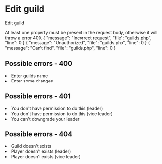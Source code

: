 # Edit guild

<highlight>Edit guild</highlight>

<include from="notes.md" element-id="urlVariable"/>
<include from="notes.md" element-id="session"/>

<note title="Request body">
	At least one property must be present in the request body, otherwise it will throw a error 400.
</note> 

<api-endpoint openapi-path="../../data.yaml" endpoint="/guilds/{$slug}" method="PATCH">
	<response type="400">
		<sample lang="JSON">
			{
				"message": "Incorrect request",
				"file": "guilds.php",
				"line": 0
			}
		</sample>
	</response>
	<response type="401">
		<sample lang="JSON">
			{
				"message": "Unauthorized",
				"file": "guilds.php",
				"line": 0
			}
		</sample>
	</response>
	<response type="404">
		<sample lang="JSON">
			{
				"message": "Can't find",
				"file": "guilds.php",
				"line": 0
			}
		</sample>
	</response>
</api-endpoint>

## Possible errors - 400
<list>
	<li>Enter guilds name</li>
	<li>Enter some changes</li>
</list>

## Possible errors - 401
<list>
	<li>You don't have permission to do this (leader)</li>
	<li>You don't have permission to do this (vice leader)</li>
	<li>You can't downgrade your leader</li>
</list>

## Possible errors - 404
<list>
	<li>Guild doesn't exists</li>
	<li>Player doesn't exists (leader)</li>
	<li>Player doesn't exists (vice leader)</li>
</list>